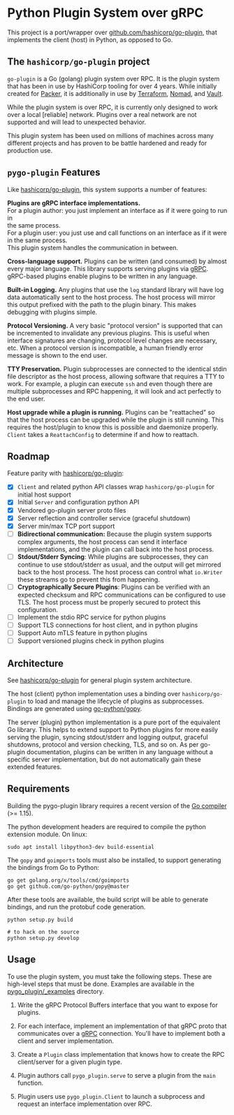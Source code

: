 # Python Plugin System over gRPC 

This project is a port/wrapper over [github.com/hashicorp/go-plugin](https://github.com/hashicorp/go-plugin), 
that implements the client (host) in Python, as opposed to Go.

## The `hashicorp/go-plugin` project

`go-plugin` is a Go (golang) plugin system over RPC. It is the plugin system
that has been in use by HashiCorp tooling for over 4 years. While initially
created for [Packer](https://www.packer.io), it is additionally in use by
[Terraform](https://www.terraform.io), [Nomad](https://www.nomadproject.io), and
[Vault](https://www.vaultproject.io).

While the plugin system is over RPC, it is currently only designed to work
over a local [reliable] network. Plugins over a real network are not supported
and will lead to unexpected behavior.

This plugin system has been used on millions of machines across many different
projects and has proven to be battle hardened and ready for production use.

## `pygo-plugin` Features

Like [hashicorp/go-plugin](https://github.com/hashicorp/go-plugin), this system supports a 
number of features:

**Plugins are gRPC interface implementations.**  
For a plugin author: you just implement an interface as if it were going to run in  
the same process.  
For a plugin user: you just use and call functions on an interface as if it 
were in the same process.  
This plugin system handles the communication in between.

**Cross-language support.** Plugins can be written (and consumed) by
almost every major language. This library supports serving plugins via
[gRPC](http://www.grpc.io). gRPC-based plugins enable plugins to be written
in any language.

**Built-in Logging.** Any plugins that use the `log` standard library
will have log data automatically sent to the host process. The host
process will mirror this output prefixed with the path to the plugin
binary. This makes debugging with plugins simple.

**Protocol Versioning.** A very basic "protocol version" is supported that
can be incremented to invalidate any previous plugins. This is useful when
interface signatures are changing, protocol level changes are necessary,
etc. When a protocol version is incompatible, a human friendly error
message is shown to the end user.

**TTY Preservation.** Plugin subprocesses are connected to the identical
stdin file descriptor as the host process, allowing software that requires
a TTY to work. For example, a plugin can execute `ssh` and even though there
are multiple subprocesses and RPC happening, it will look and act perfectly
to the end user.

**Host upgrade while a plugin is running.** Plugins can be "reattached"
so that the host process can be upgraded while the plugin is still running.
This requires the host/plugin to know this is possible and daemonize
properly. `Client` takes a `ReattachConfig` to determine if and how to
reattach.


## Roadmap

Feature parity with [hashicorp/go-plugin](https://github.com/hashicorp/go-plugin):

* [X] `Client` and related python API classes wrap `hashicorp/go-plugin` for initial host support
* [X] Initial `Server` and configuration python API
* [X] Vendored go-plugin server proto files
* [X] Server reflection and controller service (graceful shutdown)
* [X] Server min/max TCP port support
* [ ] **Bidirectional communication:** Because the plugin system supports
  complex arguments, the host process can send it interface implementations, and the 
  plugin can call back into the host process.
* [ ] **Stdout/Stderr Syncing**: While plugins are subprocesses, they can continue
  to use stdout/stderr as usual, and the output will get mirrored back to
  the host process. The host process can control what `io.Writer` these
  streams go to prevent this from happening.
* [ ] **Cryptographically Secure Plugins**: Plugins can be verified with an expected
  checksum and RPC communications can be configured to use TLS. The host process
  must be properly secured to protect this configuration.
* [ ] Implement the stdio RPC service for python plugins
* [ ] Support TLS connections for host client, and in python plugins
* [ ] Support Auto mTLS feature in python plugins
* [ ] Support versioned plugins check in python plugins

## Architecture

See [hashicorp/go-plugin](https://github.com/hashicorp/go-plugin) for general plugin
system architecture.

The host (client) python implementation uses a binding over `hashicorp/go-plugin` to load and
manage the lifecycle of plugins as subprocesses. Bindings are generated using 
[go-python/gopy](https://github.com/go-python/gopy).

The server (plugin) python implementation is a pure port of the equivalent Go library. This
helps to extend support to Python plugins for more easily serving the plugin, syncing 
stdout/stderr and logging output, graceful shutdowns, protocol and version checking, TLS, and
so on. As per go-plugin documentation, plugins can be written in any language without a specific
server implementation, but do not automatically gain these extended features.

## Requirements

Building the pygo-plugin library requires a recent version of the [Go compiler](https://golang.org) (>= 1.15).

The python development headers are required to compile the python extension module. On linux:

```
sudo apt install libpython3-dev build-essential 
```

The `gopy` and `goimports` tools must also be installed, to support generating the bindings from Go to Python:

```
go get golang.org/x/tools/cmd/goimports
go get github.com/go-python/gopy@master
```

After these tools are available, the build script will be able to generate bindings, and run the protobuf code
generation.

```
python setup.py build

# to hack on the source
python setup.py develop  
```

## Usage

To use the plugin system, you must take the following steps. These are
high-level steps that must be done. Examples are available in the
[pygo_plugin/_examples](pygo_plugin/_examples/) directory.

  1. Write the gRPC Protocol Buffers interface that you want to expose for plugins.

  2. For each interface, implement an implementation of that gRPC proto
     that communicates over a [gRPC](http://www.grpc.io) connection. You'll have to implement
     both a client and server implementation.

  3. Create a `Plugin` class implementation that knows how to create the RPC
     client/server for a given plugin type.

  4. Plugin authors call `pygo_plugin.serve` to serve a plugin from the
     `main` function.

  5. Plugin users use `pygo_plugin.Client` to launch a subprocess and request
     an interface implementation over RPC.



